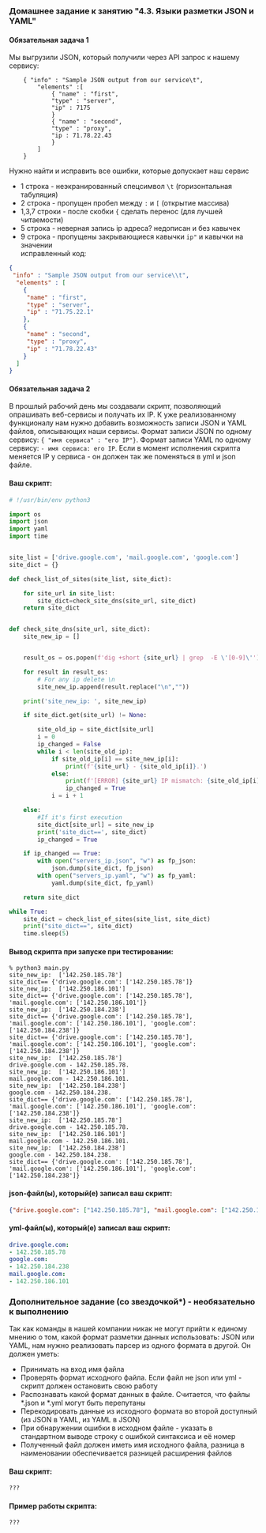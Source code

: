 ### Домашнее задание к занятию "4.3. Языки разметки JSON и YAML"


#### Обязательная задача 1
Мы выгрузили JSON, который получили через API запрос к нашему сервису:
```
    { "info" : "Sample JSON output from our service\t",
        "elements" :[
            { "name" : "first",
            "type" : "server",
            "ip" : 7175 
            }
            { "name" : "second",
            "type" : "proxy",
            "ip : 71.78.22.43
            }
        ]
    }
```
  Нужно найти и исправить все ошибки, которые допускает наш сервис
- 1 строка - неэкранированный спецсимвол `\t` (горизонтальная табуляция)
- 2 строка - пропущен пробел между `:` и `[` (открытие массива)
- 1,3,7 строки - после скобки `{` сделать перенос (для лучшей читаемости)
- 5 строка - неверная запись ip адреса? недописан и без кавычек
- 9 строка - пропущены закрывающиеся кавычки `ip"` и кавычки на значении  
исправленный код:
```json
{
 "info" : "Sample JSON output from our service\\t",
  "elements" : [
    {
     "name" : "first",
     "type" : "server",
     "ip" : "71.75.22.1" 
    },
    {
     "name" : "second",
     "type" : "proxy",
     "ip" : "71.78.22.43"
    }
  ]
}
```


#### Обязательная задача 2
В прошлый рабочий день мы создавали скрипт, позволяющий опрашивать веб-сервисы и получать их IP. К уже реализованному функционалу нам нужно добавить возможность записи JSON и YAML файлов, описывающих наши сервисы. Формат записи JSON по одному сервису: `{ "имя сервиса" : "его IP"}`. Формат записи YAML по одному сервису: `- имя сервиса: его IP`. Если в момент исполнения скрипта меняется IP у сервиса - он должен так же поменяться в yml и json файле.

#### Ваш скрипт:
```python
# !/usr/bin/env python3

import os
import json
import yaml
import time


site_list = ['drive.google.com', 'mail.google.com', 'google.com']
site_dict = {}

def check_list_of_sites(site_list, site_dict):

    for site_url in site_list:
        site_dict=check_site_dns(site_url, site_dict)
    return site_dict


def check_site_dns(site_url, site_dict):
    site_new_ip = []


    result_os = os.popen(f'dig +short {site_url} | grep  -E \'[0-9]\'')

    for result in result_os:
        # For any ip delete \n
        site_new_ip.append(result.replace("\n",""))

    print('site_new_ip: ', site_new_ip)

    if site_dict.get(site_url) != None:

        site_old_ip = site_dict[site_url]
        i = 0
        ip_changed = False
        while i < len(site_old_ip):
            if site_old_ip[i] == site_new_ip[i]:
                print(f'{site_url} - {site_old_ip[i]}.')
            else:
                print(f'[ERROR] {site_url} IP mismatch: {site_old_ip[i]} {site_new_ip[i]}.')                
                ip_changed = True
            i = i + 1

    else:
        #If it's first execution
        site_dict[site_url] = site_new_ip
        print('site_dict==', site_dict)
        ip_changed = True

    if ip_changed == True:
        with open("servers_ip.json", "w") as fp_json:
            json.dump(site_dict, fp_json)
        with open("servers_ip.yaml", "w") as fp_yaml:
            yaml.dump(site_dict, fp_yaml)

    return site_dict

while True:
    site_dict = check_list_of_sites(site_list, site_dict)
    print("site_dict==", site_dict)
    time.sleep(5)

```

#### Вывод скрипта при запуске при тестировании:
```shell
% python3 main.py 
site_new_ip:  ['142.250.185.78']
site_dict== {'drive.google.com': ['142.250.185.78']}
site_new_ip:  ['142.250.186.101']
site_dict== {'drive.google.com': ['142.250.185.78'], 'mail.google.com': ['142.250.186.101']}
site_new_ip:  ['142.250.184.238']
site_dict== {'drive.google.com': ['142.250.185.78'], 'mail.google.com': ['142.250.186.101'], 'google.com': ['142.250.184.238']}
site_dict== {'drive.google.com': ['142.250.185.78'], 'mail.google.com': ['142.250.186.101'], 'google.com': ['142.250.184.238']}
site_new_ip:  ['142.250.185.78']
drive.google.com - 142.250.185.78.
site_new_ip:  ['142.250.186.101']
mail.google.com - 142.250.186.101.
site_new_ip:  ['142.250.184.238']
google.com - 142.250.184.238.
site_dict== {'drive.google.com': ['142.250.185.78'], 'mail.google.com': ['142.250.186.101'], 'google.com': ['142.250.184.238']}
site_new_ip:  ['142.250.185.78']
drive.google.com - 142.250.185.78.
site_new_ip:  ['142.250.186.101']
mail.google.com - 142.250.186.101.
site_new_ip:  ['142.250.184.238']
google.com - 142.250.184.238.
site_dict== {'drive.google.com': ['142.250.185.78'], 'mail.google.com': ['142.250.186.101'], 'google.com': ['142.250.184.238']}
```

#### json-файл(ы), который(е) записал ваш скрипт:
```json
{"drive.google.com": ["142.250.185.78"], "mail.google.com": ["142.250.186.101"], "google.com": ["142.250.184.238"]}
```

#### yml-файл(ы), который(е) записал ваш скрипт:
```yaml
drive.google.com:
- 142.250.185.78
google.com:
- 142.250.184.238
mail.google.com:
- 142.250.186.101
```

### Дополнительное задание (со звездочкой*) - необязательно к выполнению

Так как команды в нашей компании никак не могут прийти к единому мнению о том, какой формат разметки данных использовать: JSON или YAML, нам нужно реализовать парсер из одного формата в другой. Он должен уметь:
   * Принимать на вход имя файла
   * Проверять формат исходного файла. Если файл не json или yml - скрипт должен остановить свою работу
   * Распознавать какой формат данных в файле. Считается, что файлы *.json и *.yml могут быть перепутаны
   * Перекодировать данные из исходного формата во второй доступный (из JSON в YAML, из YAML в JSON)
   * При обнаружении ошибки в исходном файле - указать в стандартном выводе строку с ошибкой синтаксиса и её номер
   * Полученный файл должен иметь имя исходного файла, разница в наименовании обеспечивается разницей расширения файлов

#### Ваш скрипт:
```python
???
```

#### Пример работы скрипта:
```
???
```
